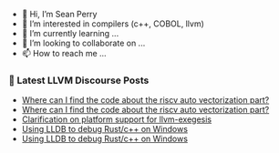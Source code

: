 - 👋 Hi, I’m Sean Perry
- 👀 I’m interested in compilers (c++, COBOL, llvm)
- 🌱 I’m currently learning ...
- 💞️ I’m looking to collaborate on ...
- 📫 How to reach me ...

<!---
s66perry/s66perry is a ✨ special ✨ repository because its `README.md` (this file) appears on your GitHub profile.
You can click the Preview link to take a look at your changes.
--->
### 📕 Latest LLVM Discourse Posts

<!-- DISCOURSE-LLVM:START -->
- [Where can I find the code about the riscv auto vectorization part?](https://discourse.llvm.org/t/where-can-i-find-the-code-about-the-riscv-auto-vectorization-part/70188#post_3)
- [Where can I find the code about the riscv auto vectorization part?](https://discourse.llvm.org/t/where-can-i-find-the-code-about-the-riscv-auto-vectorization-part/70188#post_2)
- [Clarification on platform support for llvm-exegesis](https://discourse.llvm.org/t/clarification-on-platform-support-for-llvm-exegesis/70206#post_2)
- [Using LLDB to debug Rust/c++ on Windows](https://discourse.llvm.org/t/using-lldb-to-debug-rust-c-on-windows/70149#post_16)
- [Using LLDB to debug Rust/c++ on Windows](https://discourse.llvm.org/t/using-lldb-to-debug-rust-c-on-windows/70149#post_15)
<!-- DISCOURSE-LLVM:END -->
